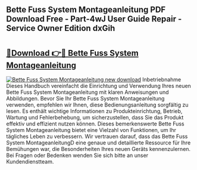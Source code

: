 ## Bette Fuss System Montageanleitung PDF Download Free - Part-4wJ User Guide Repair - Service Owner Edition dxGih

# <h2><a href="http://df77f6g.blite.top/?on=Bette+Fuss+System+Montageanleitung">🔗Download 👉🔴 Bette Fuss System Montageanleitung</a></h2>

[![Bette Fuss System Montageanleitung new download](https://i.imgur.com/lujVjoI.png)](http://df77f6g.blite.top/?on=Bette+Fuss+System+Montageanleitung)
Inbetriebnahme Dieses Handbuch vereinfacht die Einrichtung und Verwendung Ihres neuen Bette Fuss System Montageanleitung mit klaren Anweisungen und Abbildungen. Bevor Sie Ihr Bette Fuss System Montageanleitung verwenden, empfehlen wir Ihnen, diese Bedienungsanleitung sorgfältig zu lesen. Es enthält wichtige Informationen zu Produkteinrichtung, Betrieb, Wartung und Fehlerbehebung, um sicherzustellen, dass Sie das Produkt effektiv und effizient nutzen können. Dieses bemerkenswerte Bette Fuss System Montageanleitung bietet eine Vielzahl von Funktionen, um Ihr tägliches Leben zu verbessern. Wir vertrauen darauf, dass das Bette Fuss System MontageanleitungD eine genaue und detaillierte Ressource für Ihre Bemühungen war, die Besonderheiten Ihres neuen Geräts kennenzulernen. Bei Fragen oder Bedenken wenden Sie sich bitte an unser Kundendienstteam.
